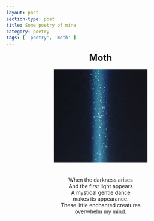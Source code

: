 ```yaml
---
layout: post
section-type: post
title: Some poetry of mine
category: poetry
tags: [ 'poetry', 'moth' ]
---
```

 <center>
<font size="+2"> <strong>Moth</strong> </font>
<br>
<br>
<img src="./images/moth.jpg" alt="Moth" height="250" width="250">

<br>
<br>
<br>
 When the darkness arises<br>
 And the first light appears<br>
 A mystical gentle dance<br>
 makes its appearance.<br>
 These little enchanted creatures<br>
 overwhelm my mind.</center>
